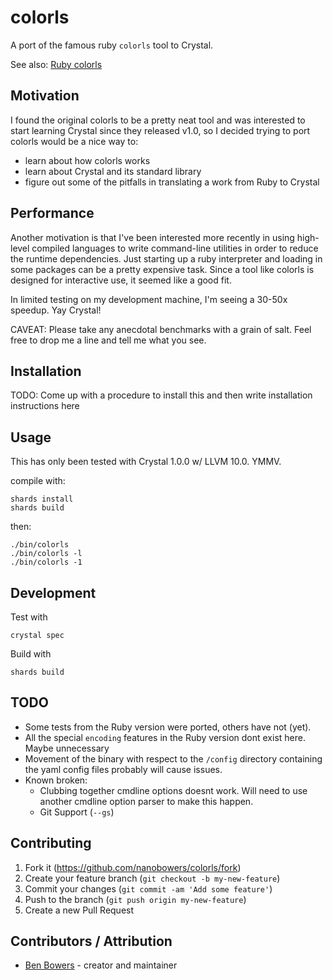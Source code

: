 # colorls

A port of the famous ruby `colorls` tool to Crystal.

See also: [Ruby colorls](https://github.com/athityakumar/colorls)

## Motivation

I found the original colorls to be a pretty neat tool and was interested to start learning Crystal since they released v1.0, so I decided trying to port colorls would be a nice way to:
+ learn about how colorls works
+ learn about Crystal and its standard library
+ figure out some of the pitfalls in translating a work from Ruby to Crystal

## Performance

Another motivation is that I've been interested more recently in using high-level compiled languages to write command-line utilities in order to reduce the runtime dependencies.  Just starting up a ruby interpreter and loading in some packages can be a pretty expensive task.  Since a tool like colorls is designed for interactive use, it seemed like a good fit.

In limited testing on my development machine, I'm seeing a 30-50x speedup.  Yay Crystal!

CAVEAT: Please take any anecdotal benchmarks with a grain of salt.  Feel free to drop me a line and tell me what you see.

## Installation

TODO: Come up with a procedure to install this and then write installation instructions here

## Usage

This has only been tested with Crystal 1.0.0 w/ LLVM 10.0.  YMMV.

compile with:
```
shards install
shards build
```

then:
```
./bin/colorls
./bin/colorls -l
./bin/colorls -1
```

## Development

Test with
```
crystal spec
```

Build with
```
shards build
```

## TODO
- Some tests from the Ruby version were ported, others have not (yet).
- All the special `encoding` features in the Ruby version dont exist here.  Maybe unnecessary
- Movement of the binary with respect to the `/config` directory containing the yaml config files probably will cause issues.
- Known broken:
   - Clubbing together cmdline options doesnt work.  Will need to use another cmdline option parser to make this happen.
   - Git Support (`--gs`)

## Contributing

1. Fork it (<https://github.com/nanobowers/colorls/fork>)
2. Create your feature branch (`git checkout -b my-new-feature`)
3. Commit your changes (`git commit -am 'Add some feature'`)
4. Push to the branch (`git push origin my-new-feature`)
5. Create a new Pull Request

## Contributors / Attribution
- [Ben Bowers](https://github.com/nanobowers) - creator and maintainer

